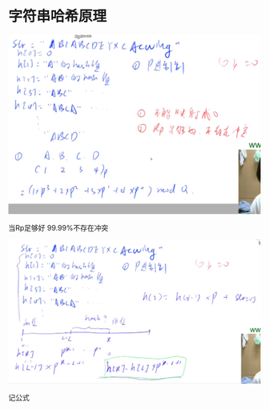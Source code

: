# 字符串哈希原理

![1730367560989](images/字符串哈希原理/1730367560989.png)

当Rp足够好 99.99%不存在冲突

![1730366450614](images/字符串哈希原理/1730366450614.png)

记公式
